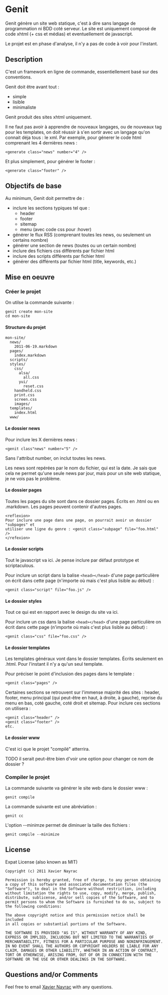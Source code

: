 Genit
================

Genit génère un site web statique, c'est à dire sans langage de programmation ni BDD coté serveur.
Le site est uniquement composé de code xhtml (+ css et médias) et eventuellement de javascript.

Le projet est en phase d'analyse, il n'y a pas de code à voir pour l'instant.

Description
-----------

C'est un framework en ligne de commande, essentiellement basé sur des conventions.

Genit doit être avant tout :

  + simple
  + lisible
  + minimaliste

Genit produit des sites xhtml uniquement.

Il ne faut pas avoir à apprendre de nouveaux langages, ou de nouveaux tag pour les templates,
on doit réussir à s'en sortir avec un langage qu'on connait déja tous : le xml.
Par exemple, pour génerer le code html comprenant les 4 dernières news :

    <generate class="news" number="4" />

Et plus simplement, pour générer le footer :

    <generate class="footer" />

Objectifs de base
----------------

Au minimum, Genit doit permettre de :

  + inclure les sections typiques tel que :
    - header
    - footer
    - sitemap
    - menu (avec code css pour :hover)
  + générer le flux RSS (comprenant toutes les news, ou seulement un certains nombre)
  + générer une section de news (toutes ou un certain nombre)
  + inclure des fichiers css différents par fichier html
  + inclure des scripts différents par fichier html
  + générer des <meta> différents par fichier html (title, keywords, etc.)

Mise en oeuvre
--------------

### Créer le projet

On utilse la commande suivante :

    genit create mon-site
    cd mon-site

#### Structure du projet

    mon-site/
      news/
        2011-06-19.markdown
      pages/
        index.markdown
      scripts/
      styles/
        css/
          alsa/
            all.css
          yui/
            reset.css
        handheld.css
        print.css
        screen.css
        images/
      templates/
        index.html
      www/

#### Le dossier news

Pour inclure les X dernières news :

    <genit class"news" number="5" />

Sans l'attribut number, on inclut toutes les news.

Les news sont repérées par le nom du fichier, qui est la date. Je sais que cela
ne permet qu'une seule news par jour, mais pour un site web statique, je ne vois
pas le problème.

#### Le dossier pages

Toutes les pages du site sont dans ce dossier pages. Écrits en .html ou en .markdown.
Les pages peuvent contenir d'autres pages.

    <reflexion>
    Pour inclure une page dans une page, on pourrait avoir un dossier "subpages" et
    utiliser une ligne du genre : <genit class="subpage" file="foo.html" />
    </refexion>



#### Le dossier scripts

Tout le javascript va ici. Je pense inclure par défaut prototype et scriptaculous.

Pour inclure un script dans la balise `<head></head>` d'une page particulière on
écrit dans cette page (n'importe où mais c'est plus lisible au début) :

    <genit class="script" file="foo.js" />


#### Le dossier styles

Tout ce qui est en rapport avec le design du site va ici.

Pour inclure un css dans la balise `<head></head>` d'une page particulière on
écrit dans cette page (n'importe où mais c'est plus lisible au début) :

    <genit class="css" file="foo.css" />

#### Le dossier templates

Les templates généraux vont dans le dossier templates. Écrits seulement en .html.
Pour l'instant il n'y a qu'un seul template.

Pour préciser le point d'inclusion des pages dans le template :

    <genit class="pages" />

Certaines sections se retrouvent sur l'immense majorité des sites : header, footer,
menu principal (qui peut-être en haut, à droite, à gauche), reprise du menu en bas,
coté gauche, coté droit et sitemap. Pour inclure ces sections on utilisera :

    <genit class="header" />
    <genit class="footer" />
    etc.

#### Le dossier www

C'est ici que le projet "compilé" atterrira.

TODO il serait peut-être bien d'voir une option pour changer ce nom de dossier ?

### Compiler le projet

La commande suivante va générer le site web dans le dossier www :

    genit compile

La commande suivante est une abréviation :

    genit cc

L'option --minimze permet de diminuer la taille des fichiers :

    genit compile --minimize

License
-------

Expat License (also known as MIT)

    Copyright (c) 2011 Xavier Nayrac

    Permission is hereby granted, free of charge, to any person obtaining
    a copy of this software and associated documentation files (the
    "Software"), to deal in the Software without restriction, including
    without limitation the rights to use, copy, modify, merge, publish,
    distribute, sublicense, and/or sell copies of the Software, and to
    permit persons to whom the Software is furnished to do so, subject to
    the following conditions:

    The above copyright notice and this permission notice shall be included
    in all copies or substantial portions of the Software.

    THE SOFTWARE IS PROVIDED "AS IS", WITHOUT WARRANTY OF ANY KIND,
    EXPRESS OR IMPLIED, INCLUDING BUT NOT LIMITED TO THE WARRANTIES OF
    MERCHANTABILITY, FITNESS FOR A PARTICULAR PURPOSE AND NONINFRINGEMENT.
    IN NO EVENT SHALL THE AUTHORS OR COPYRIGHT HOLDERS BE LIABLE FOR ANY
    CLAIM, DAMAGES OR OTHER LIABILITY, WHETHER IN AN ACTION OF CONTRACT,
    TORT OR OTHERWISE, ARISING FROM, OUT OF OR IN CONNECTION WITH THE
    SOFTWARE OR THE USE OR OTHER DEALINGS IN THE SOFTWARE.


Questions and/or Comments
--------------------------

Feel free to email [Xavier Nayrac](mailto:xavier.nayrac@gmail.com)
with any questions.
